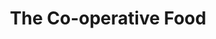 ---
title: "The Co-operative Food"
url: /burghfield-common/the-co-operative-food/
shop: supermarket
---